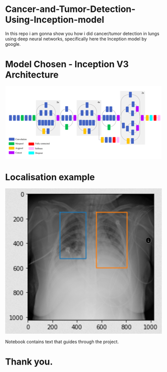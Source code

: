 # Cancer-and-Tumor-Detection-Using-Inception-model
In this repo i am gonna show you how i did cancer/tumor detection in lungs using deep neural networks, specifically here the Inception model by google.

# Model Chosen - Inception V3 Architecture

![Screenshot](model.png)

# Localisation example

![Screenshot](example.png)

Notebook contains text that guides through the project.

# Thank you.
